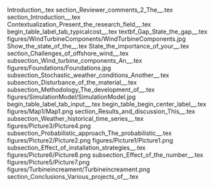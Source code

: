 Introduction_.tex
section_Reviewer_comments_2_The__.tex
section_Introduction__.tex
Contextualization_Present_the_research_field__.tex
begin_table_label_tab_typicalcost__.tex
textbf_Gap_State_the_gap__.tex
figures/WindTurbineComponents/WindTurbineComponents.jpg
Show_the_state_of_the__.tex
State_the_importance_of_your__.tex
section_Challenges_of_offshore_wind__.tex
subsection_Wind_turbine_components_An__.tex
figures/Foundations/Foundations.jpg
subsection_Stochastic_weather_conditions_Another__.tex
subsection_Disturbance_of_the_material__.tex
subsection_Methodology_The_development_of__.tex
figures/SimulationModel/SimulationModel.jpg
begin_table_label_tab_input__.tex
begin_table_begin_center_label__.tex
figures/Map1/Map1.png
section_Results_and_discussion_This__.tex
subsection_Weather_historical_time_series__.tex
figures/Picture3/Picture4.png
subsection_Probabilistic_approach_The_probabilistic__.tex
figures/Picture2/Picture2.png
figures/Picture1/Picture1.png
subsection_Effect_of_installation_strategies__.tex
figures/Picture6/Picture8.png
subsection_Effect_of_the_number__.tex
figures/Picture5/Picture7.png
figures/Turbineincreament/Turbineincreament.png
section_Conclusions_Various_projects_of__.tex